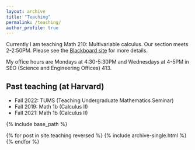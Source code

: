 ```yaml
---
layout: archive
title: "Teaching"
permalink: /teaching/
author_profile: true
---
```


Currently I am teaching Math 210: Multivariable calculus. Our section meets 2-2:50PM. Please see the [Blackboard site](https://uic.blackboard.com/) for more details.

My office hours are Mondays at 4:30-5:30PM and Wednesdays at 4-5PM in SEO (Science and Engineering Offices) 413.



Past teaching (at Harvard)
------
* Fall 2022: TUMS (Teaching Undergraduate Mathematics Seminar)
* Fall 2019: Math 1b (Calculus II)
* Fall 2021: Math 1b (Calculus II)


{% include base_path %}

{% for post in site.teaching reversed %}
  {% include archive-single.html %}
{% endfor %}

